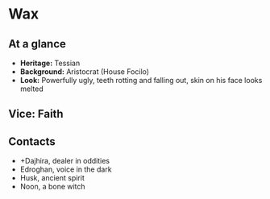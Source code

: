 # Wax

## At a glance
- **Heritage:** Tessian
- **Background:** Aristocrat (House Focilo)
- **Look:** Powerfully ugly, teeth rotting and falling out, skin on his face looks melted

## Vice: Faith

## Contacts
- +Dajhira, dealer in oddities
- Edroghan, voice in the dark
- Husk, ancient spirit
- Noon, a bone witch